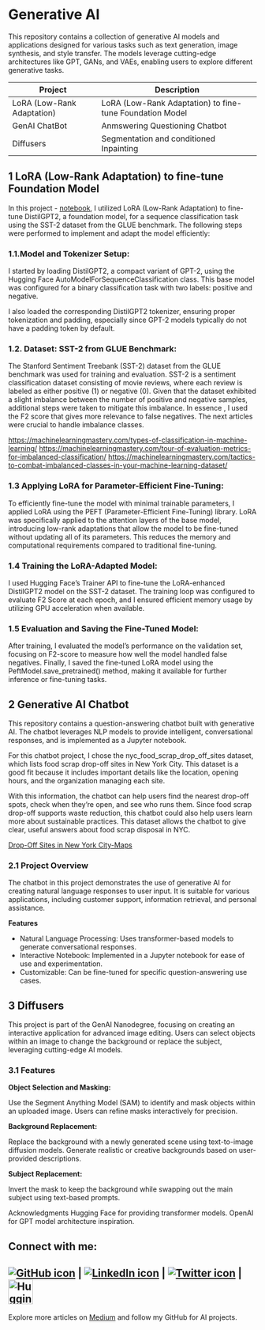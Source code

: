 # Generative AI
This repository contains a collection of generative AI models and applications designed for various tasks such as text generation, image synthesis, and style transfer. The models leverage cutting-edge architectures like GPT, GANs, and VAEs, enabling users to explore different generative tasks.


| Project | Description |
| ----------- | ----------- |
| LoRA (Low-Rank Adaptation) | LoRA (Low-Rank Adaptation) to fine-tune Foundation Model |
| GenAI ChatBot | Anmswering Questioning Chatbot |
| Diffusers | Segmentation and conditioned Inpainting |



## 1 LoRA (Low-Rank Adaptation) to fine-tune Foundation Model


In this project - [notebook](https://github.com/etechoptimist/generative_ai/blob/master/peft_foundationmodels_adaptation/LightweightFineTuning.ipynb), I utilized LoRA (Low-Rank Adaptation) to fine-tune DistilGPT2, a foundation model, for a sequence classification task using the SST-2 dataset from the GLUE benchmark. The following steps were performed to implement and adapt the model efficiently:

### 1.1.Model and Tokenizer Setup:

I started by loading DistilGPT2, a compact variant of GPT-2, using the Hugging Face AutoModelForSequenceClassification class. This base model was configured for a binary classification task with two labels: positive and negative.

I also loaded the corresponding DistilGPT2 tokenizer, ensuring proper tokenization and padding, especially since GPT-2 models typically do not have a padding token by default.

### 1.2. Dataset: SST-2 from GLUE Benchmark:

The Stanford Sentiment Treebank (SST-2) dataset from the GLUE benchmark was used for training and evaluation. SST-2 is a sentiment classification dataset consisting of movie reviews, where each review is labeled as either positive (1) or negative (0).
Given that the dataset exhibited a slight imbalance between the number of positive and negative samples, additional steps were taken to mitigate this imbalance. In essence , I used the F2 score that gives more relevance to false negatives. The next articles were crucial to handle imbalance classes.

https://machinelearningmastery.com/types-of-classification-in-machine-learning/
https://machinelearningmastery.com/tour-of-evaluation-metrics-for-imbalanced-classification/
https://machinelearningmastery.com/tactics-to-combat-imbalanced-classes-in-your-machine-learning-dataset/


### 1.3 Applying LoRA for Parameter-Efficient Fine-Tuning:

To efficiently fine-tune the model with minimal trainable parameters, I applied LoRA using the PEFT (Parameter-Efficient Fine-Tuning) library.
LoRA was specifically applied to the attention layers of the base model, introducing low-rank adaptations that allow the model to be fine-tuned without updating all of its parameters. This reduces the memory and computational requirements compared to traditional fine-tuning.

### 1.4 Training the LoRA-Adapted Model:

I used Hugging Face’s Trainer API to fine-tune the LoRA-enhanced DistilGPT2 model on the SST-2 dataset.
The training loop was configured to evaluate F2 Score  at each epoch, and I ensured efficient memory usage by utilizing GPU acceleration when available.

### 1.5 Evaluation and Saving the Fine-Tuned Model:

After training, I evaluated the model’s performance on the validation set, focusing on F2-score to measure how well the model handled false negatives.
Finally, I saved the fine-tuned LoRA model using the PeftModel.save_pretrained() method, making it available for further inference or fine-tuning tasks.


## 2 Generative AI Chatbot

This repository contains a question-answering chatbot built with generative AI. The chatbot leverages NLP models to provide intelligent, conversational responses, and is implemented as a Jupyter notebook.

For this chatbot project, I chose the nyc_food_scrap_drop_off_sites dataset, which lists food scrap drop-off sites in New York City. This dataset is a good fit because it includes important details like the location, opening hours, and the organization managing each site.

With this information, the chatbot can help users find the nearest drop-off spots, check when they’re open, and see who runs them. Since food scrap drop-off supports waste reduction, this chatbot could also help users learn more about sustainable practices. This dataset allows the chatbot to give clear, useful answers about food scrap disposal in NYC.

[Drop-Off Sites in New York City-Maps](https://nbviewer.org/github/etechoptimist/generative_ai/blob/master/question_answering/chatbot.ipynb)


### 2.1 Project Overview
The chatbot in this project demonstrates the use of generative AI for creating natural language responses to user input. It is suitable for various applications, including customer support, information retrieval, and personal assistance.

**Features**
- Natural Language Processing: Uses transformer-based models to generate conversational responses.
- Interactive Notebook: Implemented in a Jupyter notebook for ease of use and experimentation.
- Customizable: Can be fine-tuned for specific question-answering use cases.

## 3 Diffusers
This project is part of the GenAI Nanodegree, focusing on creating an interactive application for advanced image editing. Users can select objects within an image to change the background or replace the subject, leveraging cutting-edge AI models.

### 3.1 Features

**Object Selection and Masking:**

Use the Segment Anything Model (SAM) to identify and mask objects within an uploaded image.
Users can refine masks interactively for precision.

**Background Replacement:**

Replace the background with a newly generated scene using text-to-image diffusion models.
Generate realistic or creative backgrounds based on user-provided descriptions.

**Subject Replacement:**

Invert the mask to keep the background while swapping out the main subject using text-based prompts.


Acknowledgments
Hugging Face for providing transformer models.
OpenAI for GPT model architecture inspiration.

## Connect with me:
[![GitHub icon](https://img.icons8.com/ios-filled/50/000000/github.png)](https://github.com/etechoptimist) | 
[![LinkedIn icon](https://img.icons8.com/ios-filled/50/000000/linkedin.png)](https://linkedin.com/in/etechoptimist) | 
[![Twitter icon](https://img.icons8.com/ios-filled/50/000000/twitter.png)](https://twitter.com/etechoptimist) |
<a href="https://huggingface.co/etechoptimist"><img src="https://huggingface.co/front/assets/huggingface_logo-noborder.svg" alt="Hugging Face" width="50" height="50"></a>
---
Explore more articles on [Medium](https://medium.com/@etechoptimist) and follow my GitHub for AI projects.
